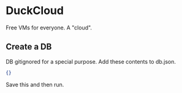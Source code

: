# DuckCloud
Free VMs for everyone. A "cloud".

## Create a DB
DB gitignored for a special purpose.
Add these contents to db.json.
```json
{}
```
Save this and then run.
